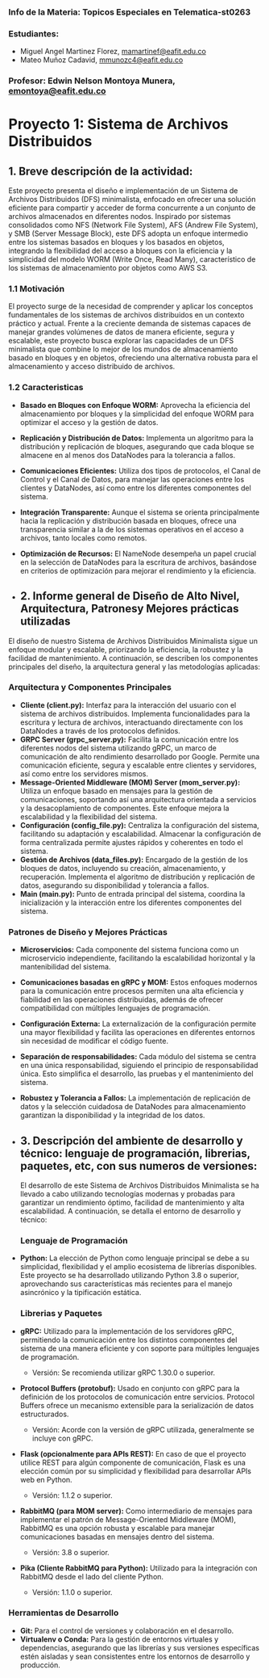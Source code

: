 ### Info de la Materia: Topicos Especiales en Telematica-st0263

### Estudiantes:
- Miguel Angel Martinez Florez, mamartinef@eafit.edu.co
- Mateo Muñoz Cadavid, mmunozc4@eafit.edu.co

### Profesor:  Edwin Nelson Montoya Munera, emontoya@eafit.edu.co  

# Proyecto 1: Sistema de Archivos Distribuidos

## 1. Breve descripción de la actividad:
Este proyecto presenta el diseño e implementación de un Sistema de Archivos Distribuidos (DFS) minimalista, enfocado en ofrecer una solución eficiente para compartir y acceder de 
forma concurrente a un conjunto de archivos almacenados en diferentes nodos. Inspirado por sistemas consolidados como NFS (Network File System), AFS (Andrew File System), y SMB 
(Server Message Block), este DFS adopta un enfoque intermedio entre los sistemas basados en bloques y los basados en objetos, integrando la flexibilidad del acceso a bloques con 
la eficiencia y la simplicidad del modelo WORM (Write Once, Read Many), característico de los sistemas de almacenamiento por objetos como AWS S3.

### 1.1 Motivación 
El proyecto surge de la necesidad de comprender y aplicar los conceptos fundamentales de los sistemas de archivos distribuidos en un contexto práctico y actual. Frente a la creciente 
demanda de sistemas capaces de manejar grandes volúmenes de datos de manera eficiente, segura y escalable, este proyecto busca explorar las capacidades de un DFS minimalista que
combine lo mejor de los mundos de almacenamiento basado en bloques y en objetos, ofreciendo una alternativa robusta para el almacenamiento y acceso distribuido de archivos.

### 1.2 Caracteristicas
- **Basado en Bloques con Enfoque WORM:** Aprovecha la eficiencia del almacenamiento por bloques y la simplicidad del enfoque WORM para optimizar el acceso y la gestión de datos.
- **Replicación y Distribución de Datos:** Implementa un algoritmo para la distribución y replicación de bloques, asegurando que cada bloque se almacene en al menos dos DataNodes para la tolerancia a fallos.
- **Comunicaciones Eficientes:** Utiliza dos tipos de protocolos, el Canal de Control y el Canal de Datos, para manejar las operaciones entre los clientes y DataNodes, así como entre los diferentes componentes del sistema.
- **Integración Transparente:** Aunque el sistema se orienta principalmente hacia la replicación y distribución basada en bloques, ofrece una transparencia similar a la de los sistemas operativos en el acceso a archivos, tanto locales como remotos.
- **Optimización de Recursos:** El NameNode desempeña un papel crucial en la selección de DataNodes para la escritura de archivos, basándose en criterios de optimización para mejorar el rendimiento y la eficiencia.

- ## 2. Informe general de Diseño de Alto Nivel, Arquitectura, Patronesy Mejores prácticas utilizadas
El diseño de nuestro Sistema de Archivos Distribuidos Minimalista sigue un enfoque modular y escalable, priorizando la eficiencia, la robustez y la facilidad de mantenimiento. A continuación, se describen los componentes principales del diseño, 
la arquitectura general y las metodologías aplicadas:

### Arquitectura y Componentes Principales
- **Cliente (client.py):** Interfaz para la interacción del usuario con el sistema de archivos distribuidos. Implementa funcionalidades para la escritura y lectura de archivos, interactuando directamente con los DataNodes a través de los protocolos definidos.
- **GRPC Server (grpc_server.py):** Facilita la comunicación entre los diferentes nodos del sistema utilizando gRPC, un marco de comunicación de alto rendimiento desarrollado por Google. Permite una comunicación eficiente, segura y escalable entre clientes y servidores, así como entre los servidores mismos.
- **Message-Oriented Middleware (MOM) Server (mom_server.py):** Utiliza un enfoque basado en mensajes para la gestión de comunicaciones, soportando así una arquitectura orientada a servicios y la desacoplamiento de componentes. Este enfoque mejora la escalabilidad y la flexibilidad del sistema.
- **Configuración (config_file.py):** Centraliza la configuración del sistema, facilitando su adaptación y escalabilidad. Almacenar la configuración de forma centralizada permite ajustes rápidos y coherentes en todo el sistema.
- **Gestión de Archivos (data_files.py):** Encargado de la gestión de los bloques de datos, incluyendo su creación, almacenamiento, y recuperación. Implementa el algoritmo de distribución y replicación de datos, asegurando su disponibilidad y tolerancia a fallos.
- **Main (main.py):** Punto de entrada principal del sistema, coordina la inicialización y la interacción entre los diferentes componentes del sistema.

### Patrones de Diseño y Mejores Prácticas
- **Microservicios:** Cada componente del sistema funciona como un microservicio independiente, facilitando la escalabilidad horizontal y la mantenibilidad del sistema.
- **Comunicaciones basadas en gRPC y MOM:** Estos enfoques modernos para la comunicación entre procesos permiten una alta eficiencia y fiabilidad en las operaciones distribuidas, además de ofrecer compatibilidad con múltiples lenguajes de programación.
- **Configuración Externa:** La externalización de la configuración permite una mayor flexibilidad y facilita las operaciones en diferentes entornos sin necesidad de modificar el código fuente.
- **Separación de responsabilidades:** Cada módulo del sistema se centra en una única responsabilidad, siguiendo el principio de responsabilidad única. Esto simplifica el desarrollo, las pruebas y el mantenimiento del sistema.
- **Robustez y Tolerancia a Fallos:** La implementación de replicación de datos y la selección cuidadosa de DataNodes para almacenamiento garantizan la disponibilidad y la integridad de los datos.

- ## 3. Descripción del ambiente de desarrollo y técnico: lenguaje de programación, librerias, paquetes, etc, con sus numeros de versiones:
  El desarrollo de este Sistema de Archivos Distribuidos Minimalista se ha llevado a cabo utilizando tecnologías modernas y probadas para garantizar un rendimiento óptimo, facilidad de
  mantenimiento y alta escalabilidad. A continuación, se detalla el entorno de desarrollo y técnico:

  ### Lenguaje de Programación
- **Python:** La elección de Python como lenguaje principal se debe a su simplicidad, flexibilidad y el amplio ecosistema de librerías disponibles. Este proyecto se ha desarrollado utilizando Python 3.8 o superior, aprovechando sus características más
  recientes para el manejo asincrónico y la tipificación estática.

  ### Librerias y Paquetes 
- **gRPC:** Utilizado para la implementación de los servidores gRPC, permitiendo la comunicación entre los distintos componentes del sistema de una manera eficiente y con soporte para múltiples lenguajes de programación.
  - Versión: Se recomienda utilizar gRPC 1.30.0 o superior.
- **Protocol Buffers (protobuf):** Usado en conjunto con gRPC para la definición de los protocolos de comunicación entre servicios. Protocol Buffers ofrece un mecanismo extensible para la serialización de datos estructurados.
  - Versión: Acorde con la versión de gRPC utilizada, generalmente se incluye con gRPC.
- **Flask (opcionalmente para APIs REST):** En caso de que el proyecto utilice REST para algún componente de comunicación, Flask es una elección común por su simplicidad y flexibilidad para desarrollar APIs web en Python.
  - Versión: 1.1.2 o superior.
- **RabbitMQ (para MOM server):** Como intermediario de mensajes para implementar el patrón de Message-Oriented Middleware (MOM), RabbitMQ es una opción robusta y escalable para manejar comunicaciones basadas en mensajes dentro del sistema.
  - Versión: 3.8 o superior.
- **Pika (Cliente RabbitMQ para Python):** Utilizado para la integración con RabbitMQ desde el lado del cliente Python.
  - Versión: 1.1.0 o superior.

### Herramientas de Desarrollo 
- **Git:** Para el control de versiones y colaboración en el desarrollo.
- **Virtualenv o Conda:** Para la gestión de entornos virtuales y dependencias, asegurando que las librerías y sus versiones específicas estén aisladas y sean consistentes entre los entornos de desarrollo y producción.

